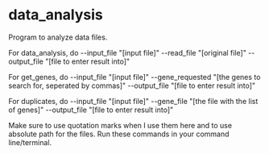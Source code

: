 # data_analysis
Program to analyze data files.

For data_analysis, do --input_file "[input file]" --read_file "[original file]" --output_file "[file to enter result into]"

For get_genes, do --input_file "[input file]" --gene_requested "[the genes to search for, seperated by commas]" --output_file "[file to enter result into]"

For duplicates, do --input_file "[input file]" --gene_file "[the file with the list of genes]" --output_file "[file to enter result into]"

Make sure to use quotation marks when I use them here and to use absolute path for the files. Run these commands in your command line/terminal.
